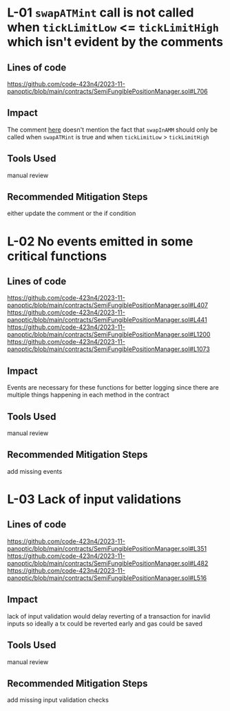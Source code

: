 # L-01 `swapATMint` call is not called when `tickLimitLow` <= `tickLimitHigh` which isn't evident by the comments

## Lines of code

https://github.com/code-423n4/2023-11-panoptic/blob/main/contracts/SemiFungiblePositionManager.sol#L706

## Impact
The comment [here](https://github.com/code-423n4/2023-11-panoptic/blob/main/contracts/SemiFungiblePositionManager.sol#L737) doesn't mention the fact that `swapInAMM` should only be called when `swapATMint` is true and when `tickLimitLow` > `tickLimitHigh`

## Tools Used
manual review
## Recommended Mitigation Steps
either update the comment or the if condition

# L-02 No events emitted in some critical functions

## Lines of code

https://github.com/code-423n4/2023-11-panoptic/blob/main/contracts/SemiFungiblePositionManager.sol#L407
https://github.com/code-423n4/2023-11-panoptic/blob/main/contracts/SemiFungiblePositionManager.sol#L441
https://github.com/code-423n4/2023-11-panoptic/blob/main/contracts/SemiFungiblePositionManager.sol#L1200
https://github.com/code-423n4/2023-11-panoptic/blob/main/contracts/SemiFungiblePositionManager.sol#L1073

## Impact
Events are necessary for these functions for better logging since there are multiple things happening in each method in the contract

## Tools Used
manual review
## Recommended Mitigation Steps
add missing events

# L-03 Lack of input validations

## Lines of code

https://github.com/code-423n4/2023-11-panoptic/blob/main/contracts/SemiFungiblePositionManager.sol#L351
https://github.com/code-423n4/2023-11-panoptic/blob/main/contracts/SemiFungiblePositionManager.sol#L482
https://github.com/code-423n4/2023-11-panoptic/blob/main/contracts/SemiFungiblePositionManager.sol#L516

## Impact
lack of input validation would delay reverting of a transaction for inavlid inputs so ideally a tx could be reverted early and gas could be saved

## Tools Used
manual review
## Recommended Mitigation Steps
add missing input validation checks